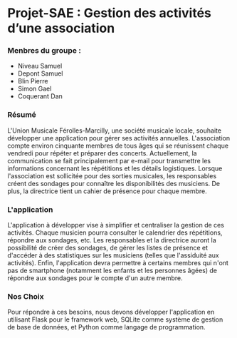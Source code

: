 # Projet-SAE : Gestion des activités d’une association

### Menbres du groupe :

- Niveau Samuel
- Depont Samuel
- Blin Pierre 
- Simon Gael
- Coquerant Dan

### Résumé

L'Union Musicale Férolles-Marcilly, une société musicale locale, souhaite développer une application pour gérer ses activités annuelles. L'association compte environ cinquante membres de tous âges qui se réunissent chaque vendredi pour répéter et préparer des concerts. Actuellement, la communication se fait principalement par e-mail pour transmettre les informations concernant les répétitions et les détails logistiques. Lorsque l'association est sollicitée pour des sorties musicales, les responsables créent des sondages pour connaître les disponibilités des musiciens. De plus, la directrice tient un cahier de présence pour chaque membre.


### L'application 

L'application à développer vise à simplifier et centraliser la gestion de ces activités. Chaque musicien pourra consulter le calendrier des répétitions, répondre aux sondages, etc. Les responsables et la directrice auront la possibilité de créer des sondages, de gérer les listes de présence et d'accéder à des statistiques sur les musiciens (telles que l'assiduité aux activités). Enfin, l'application devra permettre à certains membres qui n'ont pas de smartphone (notamment les enfants et les personnes âgées) de répondre aux sondages pour le compte d'un autre membre.


### Nos Choix 

Pour répondre à ces besoins, nous devons développer l'application en utilisant Flask pour le framework web, SQLite comme système de gestion de base de données, et Python comme langage de programmation.